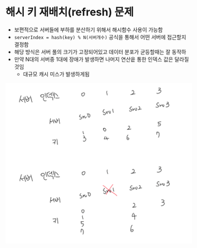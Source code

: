 # 해시 키 재배치(refresh) 문제

- 보편적으로 서버들에 부하를 분산하기 위해서 해시함수 사용이 가능함
- `serverIndex = hash(key) % N(서버개수)` 공식을 통해서 어떤 서버에 접근할지 결정함
- 해당 방식은 서버 풀의 크기가 고정되어있고 데이터 분포가 균등할때는 잘 동작하
- 만약 N대의 서버중 1대에 장애가 발생하면 나머지 연산읕 통한 인덱스 값은 달라질것임
  - 대규모 캐시 미스가 발생하게됨

![alt text](image.png)

<br>
